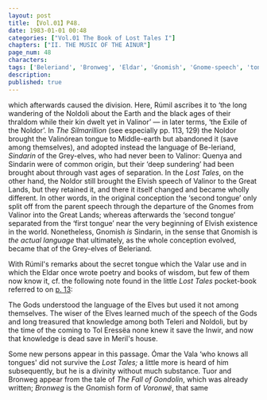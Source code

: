 ```yaml
---
layout: post
title: 【Vol.01】P48.
date: 1983-01-01 00:48
categories: ["Vol.01 The Book of Lost Tales I"]
chapters: ["II. THE MUSIC OF THE AINUR"]
page_num: 48
characters: 
tags: ['Beleriand', 'Bronweg', 'Eldar', 'Gnomish', 'Gnome-speech', 'tongue of the Gnomes', 'Gnomes', 'language of the Gods', 'The Fall of Gondolin', 'Great Lands', 'Grey-elves', 'Inwir', 'Middle-earth', 'Meril-i-Turinqi', 'Noldoli', 'Noldor', 'Ómar', 'Quenya', 'Rúmil', 'Silmarillion, The', 'Sindarin', 'Teleri', 'Tol Eressëa', 'Tuor', 'Voronwë']
description: 
published: true
---
```


<p style="text-indent: 0;">
which afterwards caused the division. Here, Rúmil ascribes it to ‘the long wandering of the Noldoli about the Earth and the black ages of their thraldom while their kin dwelt yet in Valinor’ — in later terms, ‘the Exile of the Noldor’. In <I>The Silmarillion</I> (see especially pp. 113, 129) the Noldor brought the Valinórean tongue to Middle-earth but abandoned it (save among themselves), and adopted instead the language of Be-leriand, <I>Sindarin</I> of the Grey-elves, who had never been to Valinor: Quenya and Sindarin were of common origin, but their ‘deep sundering’ had been brought about through vast ages of separation. In the <I>Lost Tales</I>, on the other hand, the Noldor still brought the Elvish speech of Valinor to the Great Lands, but they retained it, and there it itself changed and became wholly different. In other words, in the original conception the ‘second tongue’ only split off from the parent speech through the departure of the Gnomes from Valinor into the Great Lands; whereas afterwards the ‘second tongue’ separated from the ‘first tongue’ near the very beginning of Elvish existence in the world. Nonetheless, Gnomish <I>is</I> Sindarin, in the sense that Gnomish is <I>the actual language</I> that ultimately, as the whole conception evolved, became that of the Grey-elves of Beleriand.
</p>

With Rúmil's remarks about the secret tongue which the Valar use and in which the Eldar once wrote poetry and books of wisdom, but few of them now know it, cf. the following note found in the little <I>Lost Tales</I> pocket-book referred to on [p. 13]({{site.baseurl}}/vol01-p13):

The Gods understood the language of the Elves but used it not among themselves. The wiser of the Elves learned much of the speech of the Gods and long treasured that knowledge among both Teleri and Noldoli, but by the time of the coming to Tol Eressëa none knew it save the Inwir, and now that knowledge is dead save in Meril's house.

Some new persons appear in this passage. Ómar the Vala ‘who knows all tongues' did not survive the <I>Lost Tales;</I> a little more is heard of him subsequently, but he is a divinity without much substance. Tuor and Bronweg appear from the tale of <I>The Fall of Gondolin</I>, which was already written; <I>Bronweg</I> is the Gnomish form of <I>Voronwë</I>, that same

